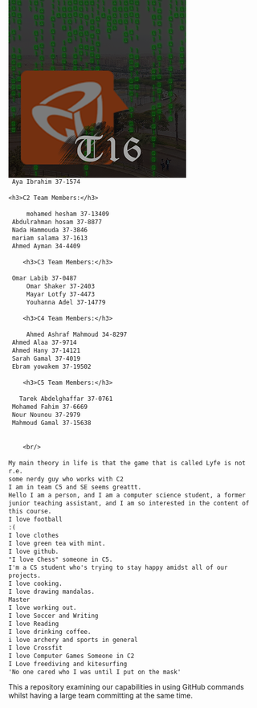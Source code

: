 <h1>Github - Sprint 0</h1> <br/>
<div style="position:absolute;top:0;bottom:0;margin:auto;">
	<img align="right" src="logoV9.png" />
</div>
<h2>TODO Debug my Tutorial Title</h2>
<h3>Authors</h3>

    <h3>C1 Team Members:</h3>

     Salma Zaki 37-3358
     Hesham Morgan 37-6934
     Habiba ElHussein 37-0846
     Aya Ibrahim 37-1574

    <h3>C2 Team Members:</h3>

		 mohamed hesham 37-13409
     Abdulrahman hosam 37-8877
     Nada Hammouda 37-3846
     mariam salama 37-1613
     Ahmed Ayman 34-4409

		<h3>C3 Team Members:</h3>

     Omar Labib 37-0487
		 Omar Shaker 37-2403
		 Mayar Lotfy 37-4473
		 Youhanna Adel 37-14779

		<h3>C4 Team Members:</h3>

		 Ahmed Ashraf Mahmoud 34-8297
     Ahmed Alaa 37-9714
     Ahmed Hany 37-14121
     Sarah Gamal 37-4019
     Ebram yowakem 37-19502

		<h3>C5 Team Members:</h3>
		
	   Tarek Abdelghaffar 37-0761
     Mohamed Fahim 37-6669
     Nour Nounou 37-2979
     Mahmoud Gamal 37-15638


		<br/>

    My main theory in life is that the game that is called Lyfe is not r.e.
    some nerdy guy who works with C2
    I am in team C5 and SE seems greattt.
    Hello I am a person, and I am a computer science student, a former junior teaching assistant, and I am so interested in the content of this course.
    I love football
    :(
    I love clothes
    I love green tea with mint.
    I love github.
    "I love Chess" someone in C5.
    I'm a CS student who's trying to stay happy amidst all of our projects.
    I love cooking.
    I love drawing mandalas.
    Master
    I love working out.
    I love Soccer and Writing
    I love Reading
    I love drinking coffee.
    i love archery and sports in general
    I love Crossfit
    I love Computer Games Someone in C2
	I Love freediving and kitesurfing
    'No one cared who I was until I put on the mask'

This a repository examining our capabilities in using GitHub commands whilst having a large team committing at the same time.
